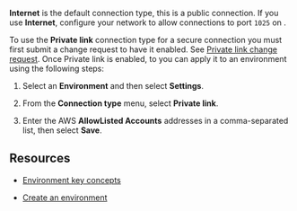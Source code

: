 
**Internet** is the default connection type, this is a public connection. If you use **Internet**, configure your network to allow connections to port `1025` on <public-ip>.

To use the **Private link** connection type for a secure connection you must first submit a change request to have it enabled. See [Private link change request](yml1671157089031.md). Once Private link is enabled, to you can apply it to an environment using the following steps:

1.  Select an **Environment** and then select **Settings**.

1.  From the **Connection type** menu, select **Private link**.

1.  Enter the AWS **AllowListed Accounts** addresses in a comma-separated list, then select **Save**.


## Resources


-   [Environment key concepts](nmr1658424425362.md)

-   [Create an environment](qiv1640281527006.md)


